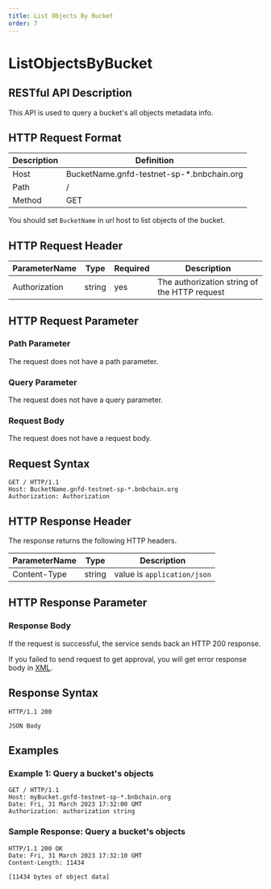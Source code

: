 ```yaml
---
title: List Objects By Bucket
order: 7
---
```


# ListObjectsByBucket

## RESTful API Description

This API is used to query a bucket's all objects metadata info.

## HTTP Request Format

| Description | Definition                                |
| ----------- | ----------------------------------------- |
| Host        | BucketName.gnfd-testnet-sp-*.bnbchain.org |
| Path        | /                                         |
| Method      | GET                                       |

You should set `BucketName` in url host to list objects of the bucket.

## HTTP Request Header

| ParameterName | Type   | Required | Description                                  |
| ------------- | ------ | -------- | -------------------------------------------- |
| Authorization | string | yes      | The authorization string of the HTTP request |

## HTTP Request Parameter

### Path Parameter

The request does not have a path parameter.

### Query Parameter

The request does not have a query parameter.

### Request Body

The request does not have a request body.

## Request Syntax

```HTTP
GET / HTTP/1.1
Host: BucketName.gnfd-testnet-sp-*.bnbchain.org
Authorization: Authorization
```

## HTTP Response Header

The response returns the following HTTP headers.

| ParameterName | Type   | Description                 |
| ------------- | ------ | --------------------------- |
| Content-Type  | string | value is `application/json` |

## HTTP Response Parameter

### Response Body

If the request is successful, the service sends back an HTTP 200 response.

If you failed to send request to get approval, you will get error response body in [XML](./common/error.md#sp-error-response-parameter).

## Response Syntax

```HTTP
HTTP/1.1 200

JSON Body
```

## Examples

### Example 1: Query a bucket's objects

```HTTP
GET / HTTP/1.1
Host: myBucket.gnfd-testnet-sp-*.bnbchain.org
Date: Fri, 31 March 2023 17:32:00 GMT
Authorization: authorization string
```

### Sample Response: Query a bucket's objects

```HTTP
HTTP/1.1 200 OK
Date: Fri, 31 March 2023 17:32:10 GMT
Content-Length: 11434

[11434 bytes of object data]
```
